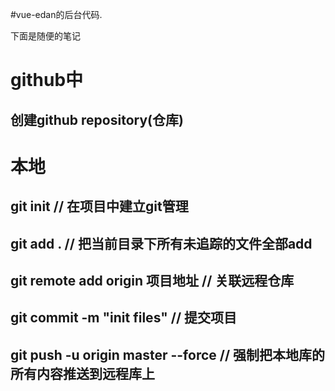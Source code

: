 #vue-edan的后台代码.



下面是随便的笔记
# github中
## 创建github repository(仓库)

# 本地
## git init // 在项目中建立git管理
## git add . // 把当前目录下所有未追踪的文件全部add
## git remote add origin 项目地址 // 关联远程仓库
## git commit -m "init files" // 提交项目
## git push -u origin master --force // 强制把本地库的所有内容推送到远程库上
